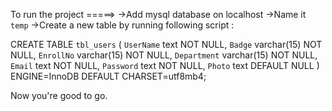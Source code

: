 To run the project =====>
->Add mysql database on localhost
->Name it `temp`
->Create a new table by running following script :

CREATE TABLE `tbl_users` (
  `UserName` text NOT NULL,
  `Badge` varchar(15) NOT NULL,
  `EnrollNo` varchar(15) NOT NULL,
  `Department` varchar(15) NOT NULL,
  `Email` text NOT NULL,
  `Password` text NOT NULL,
  `Photo` text DEFAULT NULL
) ENGINE=InnoDB DEFAULT CHARSET=utf8mb4;

Now you're good to go. 
